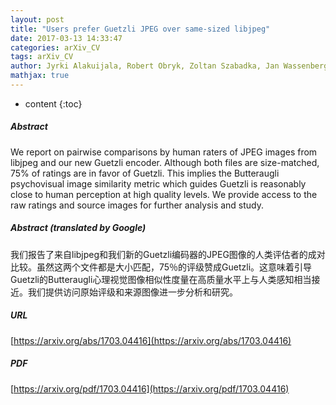 ```yaml
---
layout: post
title: "Users prefer Guetzli JPEG over same-sized libjpeg"
date: 2017-03-13 14:33:47
categories: arXiv_CV
tags: arXiv_CV
author: Jyrki Alakuijala, Robert Obryk, Zoltan Szabadka, Jan Wassenberg
mathjax: true
---
```


* content
{:toc}

##### Abstract
We report on pairwise comparisons by human raters of JPEG images from libjpeg and our new Guetzli encoder. Although both files are size-matched, 75% of ratings are in favor of Guetzli. This implies the Butteraugli psychovisual image similarity metric which guides Guetzli is reasonably close to human perception at high quality levels. We provide access to the raw ratings and source images for further analysis and study.

##### Abstract (translated by Google)
我们报告了来自libjpeg和我们新的Guetzli编码器的JPEG图像的人类评估者的成对比较。虽然这两个文件都是大小匹配，75％的评级赞成Guetzli。这意味着引导Guetzli的Butteraugli心理视觉图像相似性度量在高质量水平上与人类感知相当接近。我们提供访问原始评级和来源图像进一步分析和研究。

##### URL
[https://arxiv.org/abs/1703.04416](https://arxiv.org/abs/1703.04416)

##### PDF
[https://arxiv.org/pdf/1703.04416](https://arxiv.org/pdf/1703.04416)

